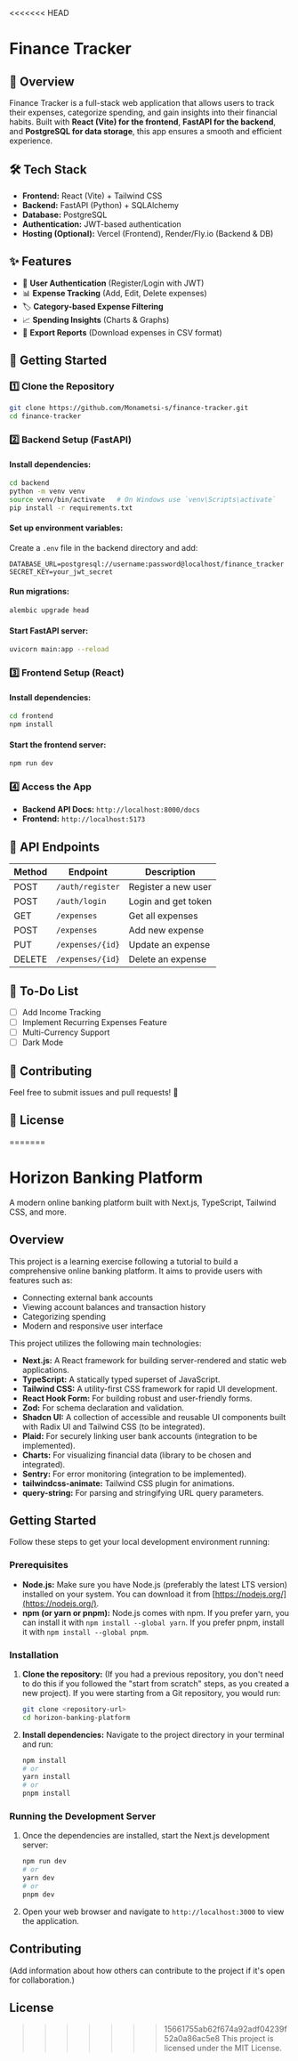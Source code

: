 <<<<<<< HEAD
# Finance Tracker

## 🚀 Overview
Finance Tracker is a full-stack web application that allows users to track their expenses, categorize spending, and gain insights into their financial habits. Built with **React (Vite) for the frontend**, **FastAPI for the backend**, and **PostgreSQL for data storage**, this app ensures a smooth and efficient experience.

## 🛠️ Tech Stack
- **Frontend:** React (Vite) + Tailwind CSS
- **Backend:** FastAPI (Python) + SQLAlchemy
- **Database:** PostgreSQL
- **Authentication:** JWT-based authentication
- **Hosting (Optional):** Vercel (Frontend), Render/Fly.io (Backend & DB)

## ✨ Features
- 🔐 **User Authentication** (Register/Login with JWT)
- 📊 **Expense Tracking** (Add, Edit, Delete expenses)
- 🏷️ **Category-based Expense Filtering**
- 📈 **Spending Insights** (Charts & Graphs)
- 📂 **Export Reports** (Download expenses in CSV format)

## 🚀 Getting Started

### 1️⃣ Clone the Repository
```sh
git clone https://github.com/Monametsi-s/finance-tracker.git
cd finance-tracker
```

### 2️⃣ Backend Setup (FastAPI)
#### Install dependencies:
```sh
cd backend
python -m venv venv
source venv/bin/activate   # On Windows use `venv\Scripts\activate`
pip install -r requirements.txt
```

#### Set up environment variables:
Create a `.env` file in the backend directory and add:
```
DATABASE_URL=postgresql://username:password@localhost/finance_tracker
SECRET_KEY=your_jwt_secret
```

#### Run migrations:
```sh
alembic upgrade head
```

#### Start FastAPI server:
```sh
uvicorn main:app --reload
```

### 3️⃣ Frontend Setup (React)
#### Install dependencies:
```sh
cd frontend
npm install
```

#### Start the frontend server:
```sh
npm run dev
```

### 4️⃣ Access the App
- **Backend API Docs:** `http://localhost:8000/docs`
- **Frontend:** `http://localhost:5173`

## 📌 API Endpoints
| Method | Endpoint            | Description         |
|--------|--------------------|---------------------|
| POST   | `/auth/register`   | Register a new user |
| POST   | `/auth/login`      | Login and get token |
| GET    | `/expenses`        | Get all expenses |
| POST   | `/expenses`        | Add new expense |
| PUT    | `/expenses/{id}`   | Update an expense |
| DELETE | `/expenses/{id}`   | Delete an expense |

## 🎯 To-Do List
- [ ] Add Income Tracking
- [ ] Implement Recurring Expenses Feature
- [ ] Multi-Currency Support
- [ ] Dark Mode

## 🤝 Contributing
Feel free to submit issues and pull requests! 🚀

## 📜 License
=======
# Horizon Banking Platform

A modern online banking platform built with Next.js, TypeScript, Tailwind CSS, and more.

## Overview

This project is a learning exercise following a tutorial to build a comprehensive online banking platform. It aims to provide users with features such as:

* Connecting external bank accounts
* Viewing account balances and transaction history
* Categorizing spending
* Modern and responsive user interface

This project utilizes the following main technologies:

* **Next.js:** A React framework for building server-rendered and static web applications.
* **TypeScript:** A statically typed superset of JavaScript.
* **Tailwind CSS:** A utility-first CSS framework for rapid UI development.
* **React Hook Form:** For building robust and user-friendly forms.
* **Zod:** For schema declaration and validation.
* **Shadcn UI:** A collection of accessible and reusable UI components built with Radix UI and Tailwind CSS (to be integrated).
* **Plaid:** For securely linking user bank accounts (integration to be implemented).
* **Charts:** For visualizing financial data (library to be chosen and integrated).
* **Sentry:** For error monitoring (integration to be implemented).
* **tailwindcss-animate:** Tailwind CSS plugin for animations.
* **query-string:** For parsing and stringifying URL query parameters.

## Getting Started

Follow these steps to get your local development environment running:

### Prerequisites

* **Node.js:** Make sure you have Node.js (preferably the latest LTS version) installed on your system. You can download it from [https://nodejs.org/](https://nodejs.org/).
* **npm (or yarn or pnpm):** Node.js comes with npm. If you prefer yarn, you can install it with `npm install --global yarn`. If you prefer pnpm, install it with `npm install --global pnpm`.

### Installation

1.  **Clone the repository:** (If you had a previous repository, you don't need to do this if you followed the "start from scratch" steps, as you created a new project). If you were starting from a Git repository, you would run:

    ```bash
    git clone <repository-url>
    cd horizon-banking-platform
    ```

2.  **Install dependencies:** Navigate to the project directory in your terminal and run:

    ```bash
    npm install
    # or
    yarn install
    # or
    pnpm install
    ```

### Running the Development Server

1.  Once the dependencies are installed, start the Next.js development server:

    ```bash
    npm run dev
    # or
    yarn dev
    # or
    pnpm dev
    ```

2.  Open your web browser and navigate to `http://localhost:3000` to view the application.

## Contributing

(Add information about how others can contribute to the project if it's open for collaboration.)

## License

>>>>>>> 15661755ab62f674a92adf04239f52a0a86ac5e8
This project is licensed under the MIT License.

